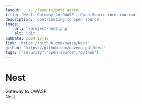```yaml
---
layout: ../../layouts/post.astro
title: 'Nest: Gateway to OWASP | Open Source contribution'
description: 'Contributing to open source'
image: 
    url: '/project/nest.png'
    alt: 'git'
pubDate: 2024-12-18
link: 'https://github.com/owasp/Nest'
github: 'https://github.com/naveen-pal/Nest'
tags: ["security","open source","python"]
---
```


# Nest
Gateway to OWASP
<br>
Nest
